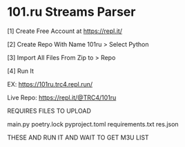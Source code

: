 # 101.ru Streams Parser

[1] Create Free Account at https://repl.it/

[2] Create Repo With Name 101ru > Select Python

[3] Import All Files From Zip to > Repo

[4] Run It

EX: https://101ru.trc4.repl.run/

Live Repo: https://repl.it/@TRC4/101ru

REQUIRES FILES TO UPLOAD

main.py
poetry.lock
pyproject.toml
requirements.txt
res.json

THESE AND RUN IT AND WAIT TO GET M3U LIST
